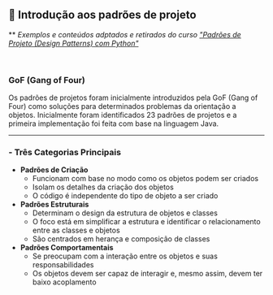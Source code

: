 ## 📝 Introdução aos padrões de projeto

** *Exemplos e conteúdos adptados e retirados do curso ["Padrões de Projeto (Design Patterns) com Python"](https://www.udemy.com/course/padroes-de-projeto-com-python)*

​

### GoF (Gang of Four)

Os padrões de projetos foram inicialmente introduzidos pela GoF (Gang of Four) como soluções para determinados problemas da orientação a objetos.
Inicialmente foram identificados 23 padrões de projetos e a primeira implementação foi feita com base na linguagem Java.

* * *

### - Três Categorias Principais

* **Padrões de Criação**
  * Funcionam com base no modo como os objetos podem ser criados
  * Isolam os detalhes da criação dos objetos
  * O código é independente do tipo de objeto a ser criado
* **Padrões Estruturais**
  * Determinam o design da estrutura de objetos e classes
  * O foco está em simplificar a estrutura e identificar o relacionamento entre as classes e objetos
  * São centrados em herança e composição de classes
* **Padrões Comportamentais**
  * Se preocupam com a interação entre os objetos e suas responsabilidades
  * Os objetos devem ser capaz de interagir e, mesmo assim, devem ter baixo acoplamento
